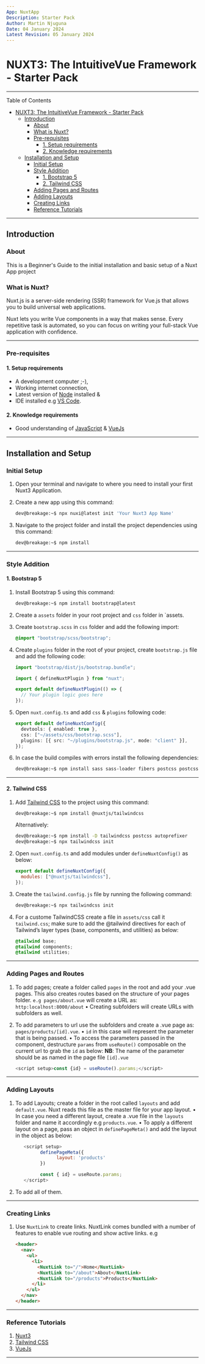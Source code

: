 ```yaml
---
App: NuxtApp
Description: Starter Pack
Author: Martin Njuguna
Date: 04 January 2024
Latest Revision: 05 January 2024
---
```


# NUXT3: The IntuitiveVue Framework - Starter Pack

---

Table of Contents

- [NUXT3: The IntuitiveVue Framework - Starter Pack](#nuxt3-the-intuitivevue-framework---starter-pack)
  - [Introduction](#introduction)
    - [About](#about)
    - [What is Nuxt?](#what-is-nuxt)
    - [Pre-requisites](#pre-requisites)
      - [1. Setup requirements](#1-setup-requirements)
      - [2. Knowledge requirements](#2-knowledge-requirements)
  - [Installation and Setup](#installation-and-setup)
    - [Initial Setup](#initial-setup)
    - [Style Addition](#style-addition)
      - [1. Bootstrap 5](#1-bootstrap-5)
      - [2. Tailwind CSS](#2-tailwind-css)
    - [Adding Pages and Routes](#adding-pages-and-routes)
    - [Adding Layouts](#adding-layouts)
    - [Creating Links](#creating-links)
    - [Reference Tutorials](#reference-tutorials)

---

## Introduction

### About

This is a Beginner's Guide to the initial installation and basic setup of a Nuxt App project

### What is Nuxt?

Nuxt.js is a server-side rendering (SSR) framework for Vue.js that allows you to build universal web applications.

Nuxt lets you write Vue components in a way that makes sense. Every repetitive task is automated, so you can focus on writing your full-stack Vue application with confidence.

---

### Pre-requisites

#### 1. Setup requirements

- A development computer ;-),
- Working internet connection,
- Latest version of [Node](https://nodejs.org/en/download/current) installed &
- IDE installed e.g [VS Code](https://code.visualstudio.com/download).

#### 2. Knowledge requirements

- Good understanding of [JavaScript](https://www.w3schools.com/js/) & [VueJs](https://www.w3schools.com/vue/index.php)

---

## Installation and Setup

### Initial Setup

1. Open your terminal and navigate to where you need to install your first Nuxt3 Application.
2. Create a new app using this command:

   ```bash
   dev@breakage:~$ npx nuxi@latest init 'Your Nuxt3 App Name'
   ```

3. Navigate to the project folder and install the project dependencies using this command:

   ```bash
   dev@breakage:~$ npm install
   ```

---

### Style Addition

#### 1. Bootstrap 5

1. Install Bootstrap 5 using this command:

   ```bash
   dev@breakage:~$ npm install bootstrap@latest
   ```

2. Create a `assets` folder in your root project and `css` folder in `assets.
3. Create `bootstrap.scss` in `css` folder and add the following import:

   ```css
   @import "bootstrap/scss/bootstrap";
   ```

4. Create `plugins` folder in the root of your project, create `bootstrap.js` file and add the following code:

   ```js
   import "bootstrap/dist/js/bootstrap.bundle";

   import { defineNuxtPlugin } from "nuxt";

   export default defineNuxtPlugin(() => {
     // Your plugin logic goes here
   });
   ```

5. Open `nuxt.config.ts` and add `css` & `plugins` following code:

   ```ts
   export default defineNuxtConfig({
     devtools: { enabled: true },
     css: ["~/assets/css/bootstrap.scss"],
     plugins: [{ src: "~/plugins/bootstrap.js", mode: "client" }],
   });
   ```

6. In case the build compiles with errors install the following dependencies:

   ```bash
   dev@breakage:~$ npm install sass sass-loader fibers postcss postcss-loader autoprefixer
   ```

---

#### 2. Tailwind CSS

1. Add [Tailwind CSS](https://tailwindcss.com/docs/guides/nuxtjs) to the project using this command:

   ```bash
   dev@breakage:~$ npm install @nuxtjs/tailwindcss
   ```

   Alternatively:

   ```bash
   dev@breakage:~$ npm install -D tailwindcss postcss autoprefixer
   dev@breakage:~$ npx tailwindcss init
   ```

2. Open `nuxt.config.ts` and add modules under `defineNuxtConfig()` as below:

   ```js
   export default defineNuxtConfig({
     modules: ["@nuxtjs/tailwindcss"],
   });
   ```

3. Create the `tailwind.config.js` file by running the following command:

   ```bash
   dev@breakage:~$ npx tailwindcss init
   ```

4. For a custome TailwindCSS create a file in `assets/css` call it `tailwind.css`; make sure to add the @tailwind directives for each of Tailwind’s layer types (base, components, and utilities) as below:

   ```css
   @tailwind base;
   @tailwind components;
   @tailwind utilities;
   ```

---

### Adding Pages and Routes

1. To add pages; create a folder called `pages` in the root and add your .vue pages. This also creates routes based on the structure of your pages folder. `e.g pages/about.vue` will create a URL as: `http:localhost:8000/about`
   • Creating subfolders will create URLs with subfolders as well.
2. To add parameters to url use the subfolders and create a .vue page as: `pages/products/[id].vue`.
   • `id` in this case will represent the parameter that is being passed.
   • To access the parameters passed in the component, destructure `params` from `useRoute()` composable on the current url to grab the `id` as below:
   **NB**: The name of the parameter should be as named in the page file `[id].vue`

   ```js
   <script setup>const {id} = useRoute().params;</script>
   ```

---

### Adding Layouts

1. To add Layouts; create a folder in the root called `layouts` and add `default.vue`. Nuxt reads this file as the master file for your app layout.
   • In case you need a different layout, create a .vue file in the `layouts` folder and name it accordingly e.g `products.vue`.
   • To apply a different layout on a page, pass an object in `definePageMeta()` and add the layout in the object as below:

   ```js
      <script setup>
            definePageMeta({
                  layout: 'products'
            })

            const { id} = useRoute.params;
      </script>
   ```

2. To add all of them.

---

### Creating Links

1. Use `NuxtLink` to create links. NuxtLink comes bundled with a number of features to enable vue routing and show active links.
   e.g

   ```html
   <header>
     <nav>
       <ul>
         <li>
           <NuxtLink to="/">Home</NuxtLink>
           <NuxtLink to="/about">About</NuxtLink>
           <NuxtLink to="/products">Products</NuxtLink>
         </li>
       </ul>
     </nav>
   </header>
   ```

---

### Reference Tutorials

1. [Nuxt3](https://youtu.be/dvanqBUoxhc?si=7fgu-BG12Z6nt-W1)
2. [Tailwind CSS](https://www.youtube.com/watch?v=bxmDnn7lrnk&list=PL4cUxeGkcC9gpXORlEHjc5bgnIi5HEGhw&index=2)
3. [VueJs](https://www.youtube.com/watch?v=YrxBCBibVo0&list=PL4cUxeGkcC9hYYGbV60Vq3IXYNfDk8At1&index=2)

---
